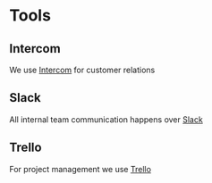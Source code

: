 # Tools

## Intercom

We use [Intercom](https://www.intercom.com) for customer relations

## Slack

All internal team communication happens over [Slack](https://slack.com)

## Trello

For project management we use [Trello](https://trello.com)

